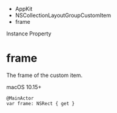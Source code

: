 

- AppKit
- NSCollectionLayoutGroupCustomItem
-  frame 

Instance Property

# frame

The frame of the custom item.

macOS 10.15+

``` source
@MainActor
var frame: NSRect { get }
```

